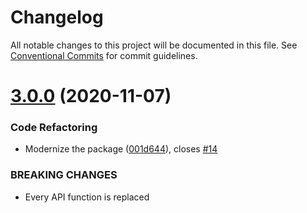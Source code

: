 # Changelog

All notable changes to this project will be documented in this file. See
[Conventional Commits](https://conventionalcommits.org) for commit guidelines.

# [3.0.0](https://github.com/Bjerkio/tripletexjs/compare/v2.35.9...v3.0.0) (2020-11-07)


### Code Refactoring

* Modernize the package ([001d644](https://github.com/Bjerkio/tripletexjs/commit/001d644ab7a727e7103cf0b69a94e858e17b54eb)), closes [#14](https://github.com/Bjerkio/tripletexjs/issues/14)


### BREAKING CHANGES

* Every API function is replaced
